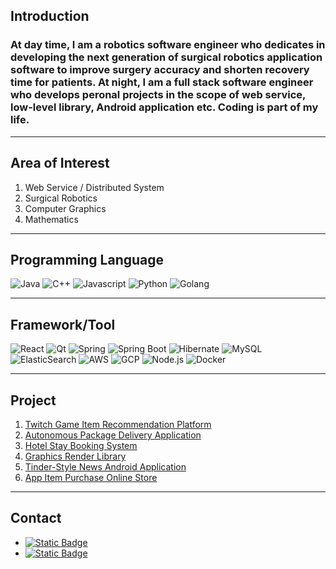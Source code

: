 ## Introduction

### At day time, I am a robotics software engineer who dedicates in developing the next generation of surgical robotics application software to improve surgery accuracy and shorten recovery time for patients. At night, I am a full stack software engineer who develops peronal projects in the scope of web service, low-level library, Android application etc. Coding is part of my life.
---

## Area of Interest

1. Web Service / Distributed System
2. Surgical Robotics
3. Computer Graphics
4. Mathematics

---

## Programming Language
![Java](https://img.shields.io/badge/Java-grey?logo=Java)
![C++](https://img.shields.io/badge/C%2B%2B-red?logo=C%2B%2B)
![Javascript](https://img.shields.io/badge/Javascript-yellow?logo=Javascript)
![Python](https://img.shields.io/badge/-Python-white?style=flat-square&logo=python)
![Golang](https://img.shields.io/badge/Golang-blue?logo=Go)

---

## Framework/Tool
![React](https://img.shields.io/badge/-React-blue?style=flat-square&logo=react)
![Qt](https://img.shields.io/badge/Qt-white?logo=Qt)
![Spring](https://img.shields.io/badge/Spring-green?logo=Spring)
![Spring Boot](https://img.shields.io/badge/Spring%20Boot-green?logo=Spring%20Boot)
![Hibernate](https://img.shields.io/badge/Hibernate-blue?logo=Hibernate)
![MySQL](https://img.shields.io/badge/MySQL-white?logo=MySQL)
![ElasticSearch](https://img.shields.io/badge/ElasticSearch-grey?logo=ElasticSearch)
![AWS](https://img.shields.io/badge/AWS-yellow?logo=AWS)
![GCP](https://img.shields.io/badge/Google%20Cloud-red?logo=Google%20Cloud)
![Node.js](https://img.shields.io/badge/Node.js-white?logo=Node.js)
![Docker](https://img.shields.io/badge/Docker-blue?logo=Docker)

---

## Project

1. [Twitch Game Item Recommendation Platform](https://github.com/zilinli0130/my_twitch)
2. [Autonomous Package Delivery Application](https://github.com/zilinli0130/dispatch_management_app_frontend)
3. [Hotel Stay Booking System](https://github.com/zilinli0130/stay_booking)
4. [Graphics Render Library](https://github.com/zilinli0130/personal_graphics_library)
5. [Tinder-Style News Android Application](https://github.com/zilinli0130/tin_news)
6. [App Item Purchase Online Store](https://github.com/zilinli0130/app_booth)

---
## Contact
- [![Static Badge](https://img.shields.io/badge/Gmail-white?logo=Gmail)](mailto:zilinli0130@gmail.com)
- [![Static Badge](https://img.shields.io/badge/Linkedin-blue?logo=linkedin)](https://linkedin.com/in/zilin-li-19970130/)


